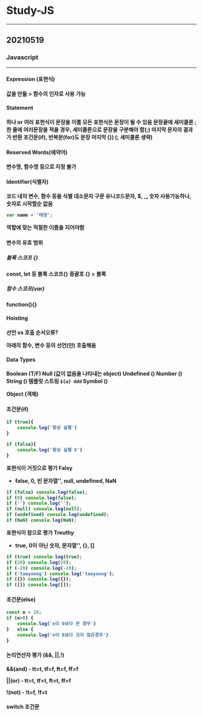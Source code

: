 # Study-JS
---
## 20210519

### <b>Javascript
---
#### Expression (표현식)
값을 만듦 > 함수의 인자로 사용 가능

#### Statement
하나 or 여러 표현식이 문장을 이룸
모든 표현식은 문장이 될 수 있음
문장끝에 세미클론 ;
한 줄에 여러문장을 적을 경우, 세미콜론으로 문장을 구분해야 함(;)
마지막 문자의 결과가 반환
조건문(if), 반복문(for)도 문장
마지막 <b>(}) (; 세미콜론 생략)

#### Reserved Words(예약어)
변수명, 함수명 등으로 지정 불가

#### Identifier(식별자)
코드 내의 변수, 함수 등을 식별
대소문자 구문
유니코드문자, $, _, 숫자 사용가능하나, 숫자로 시작할순 없음
```js
var name = '태영';
```
역할에 맞는 적절한 이름을 지어야함

#### 변수의 유효 범위
##### 블록 스코프 {}
const, let 등 블록 스코프{}
중괄호 {} = 블록
##### 함수 스코프(var)
function(){}

#### Hoisting
선언 vs 호출 순서오류?

아래의 함수, 변수 등의 선언(만) 호출해옴

#### Data Types
Boolean (T/F)
Null (값이 없음을 나타내는 object)
Undefined ()
Number ()
String ()
템플릿 스트링 `${a} ddd`
Symbol ()

Object (객체)

#### 조건문(if)
```js
if (true){
    console.log('항상 실행')
}

if (false){
    console.log('항상 실행 X')
}

```
표현식이 거짓으로 평가 Falsy
- false, 0, 빈 문자열'', null, undefined, NaN
```js
if (false) console.log(false);
if (0) console.log(false);
if ('') console.log('');
if (null) console.log(null);
if (undefined) console.log(undefined);
if (NaN) console.log(NaN);
```

표현식이 참으로 평가 Treuthy
- true, 0이 아닌 숫자, 문자열'', {}, []
```js
if (true) console.log(true);
if (28) console.log(28);
if (-28) console.log(-28);
if ('taeyoung') console.log('taeyoung');
if ({}) console.log({});
if ([]) console.log([]);
```

#### 조건문(else)
```js
const n = 28;
if (n>0) {
    console.log('n이 0보다 큰 경우')
}   else {
    console.log('n이 0보다 크지 않은경우')
}
```

#### 논리연산자 평가 (&&, ||,!)

&&(and) - tt=t, tf=f, ft=f, ff=f

||(or) - tt=t, tf=t, ft=t, ff=f

!(not) - !t=f, !f=t

#### switch 조건문